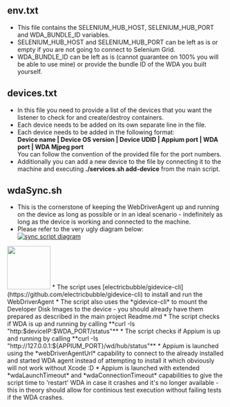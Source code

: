 ## env.txt

 * This file contains the SELENIUM_HUB_HOST, SELENIUM_HUB_PORT and WDA_BUNDLE_ID variables.
 * SELENIUM_HUB_HOST and SELENIUM_HUB_PORT can be left as is or empty if you are not going to connect to Selenium Grid.
 * WDA_BUNDLE_ID can be left as is (cannot guarantee on 100% you will be able to use mine) or provide the bundle ID of the WDA you built yourself.

## devices.txt

 * In this file you need to provide a list of the devices that you want the listener to check for and create/destroy containers.
 * Each device needs to be added on its own separate line in the file.
 * Each device needs to be added in the following format:  
   **Device name | Device OS version | Device UDID | Appium port | WDA port | WDA Mjpeg port**  
   You can follow the convention of the provided file for the port numbers.
 * Additionally you can add a new device to the file by connecting it to the machine and executing **./services.sh add-device** from the main script.

## wdaSync.sh

 * This is the cornerstone of keeping the WebDriverAgent up and running on the device as long as possible or in an ideal scenario - indefinitely as long as the device is working and connected to the machine.
 * Please refer to the very ugly diagram below:  
[![sync script diagram](https://iili.io/RlA29I.md.png)](https://freeimage.host/i/RlA29I)  
<img src="https://iili.io/RlA29I.png" width="100" height="100">
 * The script uses [electricbubble/gidevice-cli](https://github.com/electricbubble/gidevice-cli) to install and run the WebDriverAgent
 * The script also uses the *gidevice-cli* to mount the Developer Disk Images to the device - you should already have them prepared as described in the main project Readme.md
 * The script checks if WDA is up and running by calling **curl -Is "http:$deviceIP:$WDA_PORT/status"**
 * The script checks if Appium is up and running by calling **curl -Is "http://127.0.0.1:${APPIUM_PORT}/wd/hub/status"**
 * Appium is launched using the *webDriverAgentUrl* capability to connect to the already installed and started WDA agent instead of attempting to install it which obviously will not work without Xcode :D
 * Appium is launched with extended *wdaLaunchTimeout* and *wdaConnectionTimeout* capabilities to give the script time to 'restart' WDA in case it crashes and it's no longer available - this in theory should allow for continious test execution without failing tests if the WDA crashes.
